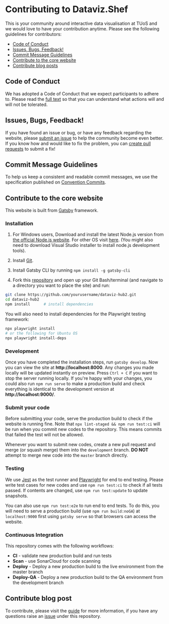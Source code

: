 # Contributing to Dataviz.Shef 

This is your community around interactive data visualisation at TUoS and we would love to have your contribution anytime. Please see the following guidelines for contributors:

- [Code of Conduct](#coc)
- [Issues, Bugs, Feedback!](#issue)
- [Commit Message Guidelines](#commit)
- [Contribute to the core website](#website)
- [Contribute blog posts](#blogpost)

## <a name="coc"></a> Code of Conduct

We has adopted a Code of Conduct that we expect participants to adhere to. Please read the [full text][coc] so that you can understand what actions will and will not be tolerated.

## <a name="issue"></a> Issues, Bugs, Feedback!

If you have found an issue or bug, or have any feedback regarding the website, please [submit an issue][issue] to help the community become even better. If you know how and would like to fix the problem, you can [create pull requests][pr] to submit a fix!

## <a name="commit"></a> Commit Message Guidelines

To help us keep a consistent and readable commit messages, we use the specification published on [Convention Commits](https://www.conventionalcommits.org/en).

## <a name="website"></a> Contribute to the core website

This website is built from <a href="https://www.gatsbyjs.org/">Gatsby</a> framework.

### Installation

1. For Windows users, Download and install the latest Node.js version from <a href="https://nodejs.org/en/">the official Node.js website</a>.
   For other OS visit <a href="https://www.gatsbyjs.org/tutorial/part-zero/#install-nodejs-for-your-appropriate-operating-system">here</a>. (You might also need to download Visual Studio installer to install node.js development tools).

2. Install <a href="https://gitforwindows.org/">Git</a>.

3. Install Gatsby CLI by running `npm install -g gatsby-cli`

4. Fork this [repository](https://github.com/researchdata-sheffield/dataviz-hub2) and open up your Git Bash/terminal (and navigate to a directory you want to place the site) and run:

```bash
git clone https://github.com/yourusername/dataviz-hub2.git
cd dataviz-hub2
npm install      # install dependencies
```

You will also need to install dependencies for the Playwright testing framework:

```bash
npx playwright install
# or the following for Ubuntu OS
npx playwright install-deps
```

### Development

Once you have completed the installation steps, run `gatsby develop`. Now you can view the site at **http://localhost:8000**. Any changes you made locally will be updated instantly on preview. Press `Ctrl + C` if you want to stop the server running locally. If you're happy with your changes, you could also run `npm run serve` to make a production build and check everything is identical to the development version at **http://localhost:9000/**.

### Submit your code

Before submitting your code, serve the production build to check if the website is running fine. Note that `npx lint-staged && npm run test:ci` will be run when you commit new codes to the repository. This means commits that failed the test will not be allowed.

Whenever you want to submit new codes, create a new pull request and merge (or squash merge) them into the `development` branch. **DO NOT** attempt to merge new code into the `master` branch directly.

### Testing

We use [Jest][jest] as the test runner and [Playwright][playwright] for end to end testing. Please write test cases for new codes and use `npm run test:ci` to check if all tests passed. If contents are changed, use `npm run test:update` to update snapshots.

You can also use `npm run test:e2e` to run end to end tests. To do this, you will need to serve a production build (use `npm run build:noGA`) at `localhost:9000` first using `gatsby serve` so that browsers can access the website.

### Continuous Integration

This repository comes with the following workflows:

- **CI** - validate new production build and run tests
- **Scan** - use SonarCloud for code scanning
- **Deploy** - Deploy a new production build to the live environment from the master branch
- **Deploy-QA** - Deploy a new production build to the QA environment from the development branch

## <a name="blogpost"></a> Contribute blog post

To contribute, please visit the [guide](https://dataviz.shef.ac.uk/docs/22/03/2020/contribute-blog-post) for more information, if you have any questions raise an [issue](https://github.com/researchdata-sheffield/dataviz-hub2/issues) under this repository.

[coc]: https://github.com/researchdata-sheffield/dataviz-hub2/blob/master/CODE-OF-CONDUCT.md
[issue]: https://github.com/researchdata-sheffield/dataviz-hub2/issues
[pr]: https://github.com/researchdata-sheffield/dataviz-hub2/pulls
[jest]: https://jestjs.io/
[playwright]: https://playwright.dev/
